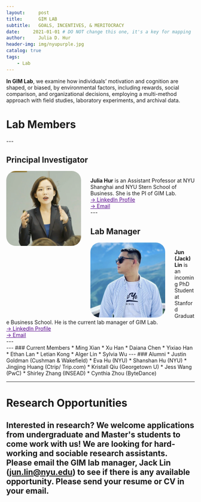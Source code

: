 ```yaml
---
layout:     post
title:      GIM LAB
subtitle:   GOALS, INCENTIVES, & MERITOCRACY
date:     2021-01-01 # DO NOT change this one, it's a key for mapping 
author:     Julia D. Hur
header-img: img/nyupurple.jpg
catalog: true
tags:
    - Lab
---
```

**In GIM Lab**, we examine how individuals’ motivation and cognition are shaped, or biased, by environmental factors, including rewards, social comparison, and organizational decisions, employing a multi-method approach with field studies, laboratory experiments, and archival data.
<h1>Lab Members</h1>
---
<h2>Principal Investigator</h2>
<div class="row">
    <img src="/img/jhur_circle.png" width="200px" height="200px" style="border-radius:25px;float:left;margin-right: 25px">
    <br>
    <t><b>Julia Hur</b> is an Assistant Professor at NYU Shanghai and NYU Stern School of Business. She is the PI of GIM Lab.</t>
    <br>
    <a style="color:#57068c" href="https://www.linkedin.com/in/juliadhur/" target="_blank"> &#8594; LinkedIn Profile </a>
    <br>
    <a style="color:#57068c" href="mailto: jhur@stern.nyu.edu"> &#8594; Email </a>
</div>
---
<h2 align="left-top">Lab Manager</h2>
<div class="row">
    <img src="/img/test.png" width="200px" height="200px" style="border-radius:25px;float:left;;margin-right: 25px">
    <br>
    <t><b>Jun (Jack) Lin</b> is an incoming PhD Student at Stanford Graduate Business School. He is the current lab manager of GIM Lab.</t>
    <br>
    <a style="color:#57068c" href="https://www.linkedin.com/in/jun-lin-5a9131181/" target="_blank"> &#8594; LinkedIn Profile </a>
    <br>
    <a style="color:#57068c" href="mailto: junjtlin@gmail.com"> &#8594; Email </a>
</div>
---
<div class="row">
    </div>
---
### Current Members
* Ming Xian
* Xu Han
* Daiana Chen
* Yixiao Han
* Ethan Lan
* Letian Kong
* Alger Lin
* Sylvia Wu
---
### Alumni
* Justin Goldman (Cushman & Wakefield)
* Eva Hu (NYU)
* Shanshan Hu (NYU)
* Jingjing Huang (Ctrip/ Trip.com)
* Kristall Qiu (Georgetown U)
* Jess Wang (PwC)
* Shirley Zhang (INSEAD)
* Cynthia Zhou (ByteDance)

---
# Research Opportunities
Interested in research? We welcome applications from undergraduate and Master's students to come work with us! We are looking for hard-working and sociable research assistants. Please email the GIM lab manager, **Jack Lin (jun.lin@nyu.edu)** to see if there is any available opportunity. Please send your resume or CV in your email.
---
